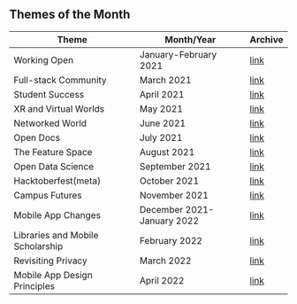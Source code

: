 ## Themes of the Month

|   Theme                      |  Month/Year                |  Archive                                    |
|------------------------------|----------------------------|---------------------------------------------|
|   Working Open               |  January-February 2021     |  [link](https://github.com/rokwire/rokwire-community/tree/master/Themes%20of%20the%20Month/Working%20Open%20(January-February%202021))               |
|   Full-stack Community       |  March 2021                |  [link](https://github.com/rokwire/rokwire-community/tree/master/Themes%20of%20the%20Month/Full-Stack%20Community%20(March%202021))                                                                       |
|   Student Success            |  April 2021                |  [link](https://github.com/rokwire/rokwire-community/tree/master/Themes%20of%20the%20Month/Student%20Success%20(April%202021))                       |
|   XR and Virtual Worlds      |  May 2021                  |  [link](https://github.com/rokwire/rokwire-community/tree/master/Themes%20of%20the%20Month/XR%20and%20Virtual%20Worlds%20(May%202021))               |
|   Networked World            |  June 2021                 |  [link](https://github.com/rokwire/rokwire-community/tree/master/Themes%20of%20the%20Month/Networked%20World%20(June%202021))                        |
|   Open Docs                  |  July 2021                 |  [link](https://github.com/rokwire/rokwire-community/tree/master/Themes%20of%20the%20Month/Open%20Docs%20(July%202021))                              |   
|   The Feature Space          |  August 2021               |  [link](https://github.com/rokwire/rokwire-community/tree/master/Themes%20of%20the%20Month/The%20Feature%20Space%20(August%202021))                  |
|   Open Data Science          |  September 2021            |  [link](https://github.com/rokwire/rokwire-community/tree/master/Themes%20of%20the%20Month/Open%20Data%20Science%20(September%202021))                  |
|   Hacktoberfest(meta)        |  October 2021               |  [link](https://github.com/rokwire/rokwire-community/tree/master/Themes%20of%20the%20Month/Hacktoberfest(meta))                  |
|   Campus Futures             |  November 2021               |  [link](https://github.com/rokwire/rokwire-community/tree/master/Themes%20of%20the%20Month/Campus%20Futures%20(November%202021))                  |
|   Mobile App Changes         |  December 2021-January 2022  |  [link](https://github.com/rokwire/rokwire-community/tree/master/Themes%20of%20the%20Month/Mobile%20App%20Changes%20(December%202021))          |
|   Libraries and Mobile Scholarship   |  February 2022               |  [link](https://github.com/rokwire/rokwire-community/tree/master/Themes%20of%20the%20Month/Libraries%20and%20Mobile%20Scholarship%20(February%202022))                  |
|   Revisiting Privacy         |  March 2022               |  [link](https://github.com/rokwire/rokwire-community/tree/master/Themes%20of%20the%20Month/Revisiting%20Privacy%20(March%202022))                  |
|   Mobile App Design Principles         |  April 2022               |  [link]()                  |






